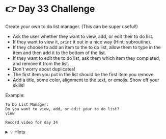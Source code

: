# 👉 Day 33 Challenge

Create your own to do list manager. (This can be super useful!)

- Ask the user whether they want to view, add, or edit their to do list.
- If they want to view it, `print` it out in a nice way (Hint: subroutine).
- If they choose to add an item to the to do list, allow them to type in the item and then add it to the bottom of the list.
- If they want to edit the to do list, ask them which item they completed, and remove it from the list.
- Don't worry about duplicates!
- The first item you put in the list should be the first item you remove.
- Add a title, some color, alignment to the text, or emojis. Show off your skills!

Example:
```
To Do List Manager:
Do you want to view, add, or edit your to do list?
view

Record video for day 34
```

<details> <summary> 💡 Hints </summary>
  
- Import libraries first. What libraries will allow you to clear your code and pause it?
- Remember, your list name needs to come before any subroutines or lists.
- Create a subroutine very similar to the one we looked at in the common errors section.
- Add a `while True` loop with `if` statements that allow the user to add, edit, or view their to do list.
- Also, remember what we did to fix the second common error related to removing an item that is not in the to do list. (a nested `if` statement)
- End with pausing and clearing your code.



</details>